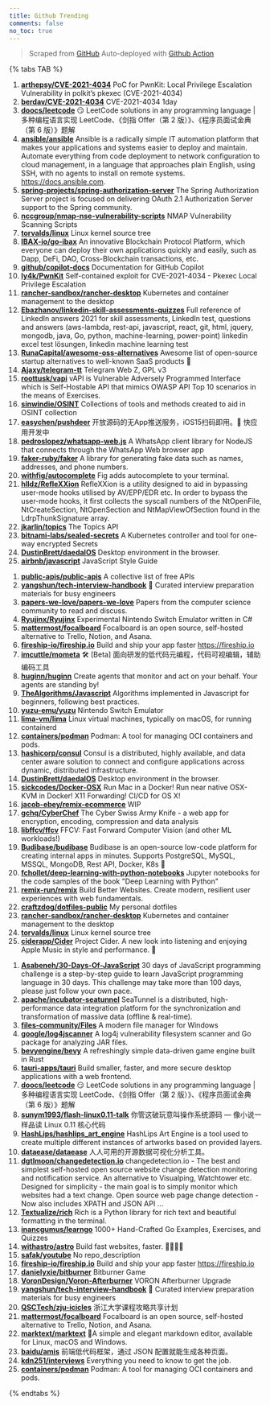```yaml
---
title: Github Trending
comments: false
no_toc: true
---
```


> Scraped from [GitHub](https://github.com/trending)
Auto-deployed with [Github Action](https://docs.github.com/en/actions)

{% tabs TAB %}
<!-- tab Daily -->
1. [**arthepsy/CVE-2021-4034**](https://github.com/arthepsy/CVE-2021-4034)
PoC for PwnKit: Local Privilege Escalation Vulnerability in polkit’s pkexec (CVE-2021-4034)
2. [**berdav/CVE-2021-4034**](https://github.com/berdav/CVE-2021-4034)
CVE-2021-4034 1day
3. [**doocs/leetcode**](https://github.com/doocs/leetcode)
😏 LeetCode solutions in any programming language | 多种编程语言实现 LeetCode、《剑指 Offer（第 2 版）》、《程序员面试金典（第 6 版）》题解
4. [**ansible/ansible**](https://github.com/ansible/ansible)
Ansible is a radically simple IT automation platform that makes your applications and systems easier to deploy and maintain. Automate everything from code deployment to network configuration to cloud management, in a language that approaches plain English, using SSH, with no agents to install on remote systems. https://docs.ansible.com.
5. [**spring-projects/spring-authorization-server**](https://github.com/spring-projects/spring-authorization-server)
The Spring Authorization Server project is focused on delivering OAuth 2.1 Authorization Server support to the Spring community.
6. [**nccgroup/nmap-nse-vulnerability-scripts**](https://github.com/nccgroup/nmap-nse-vulnerability-scripts)
NMAP Vulnerability Scanning Scripts
7. [**torvalds/linux**](https://github.com/torvalds/linux)
Linux kernel source tree
8. [**IBAX-io/go-ibax**](https://github.com/IBAX-io/go-ibax)
An innovative Blockchain Protocol Platform, which everyone can deploy their own applications quickly and easily, such as Dapp, DeFi, DAO, Cross-Blockchain transactions, etc.
9. [**github/copilot-docs**](https://github.com/github/copilot-docs)
Documentation for GitHub Copilot
10. [**ly4k/PwnKit**](https://github.com/ly4k/PwnKit)
Self-contained exploit for CVE-2021-4034 - Pkexec Local Privilege Escalation
11. [**rancher-sandbox/rancher-desktop**](https://github.com/rancher-sandbox/rancher-desktop)
Kubernetes and container management to the desktop
12. [**Ebazhanov/linkedin-skill-assessments-quizzes**](https://github.com/Ebazhanov/linkedin-skill-assessments-quizzes)
Full reference of LinkedIn answers 2021 for skill assessments, LinkedIn test, questions and answers (aws-lambda, rest-api, javascript, react, git, html, jquery, mongodb, java, Go, python, machine-learning, power-point) linkedin excel test lösungen, linkedin machine learning test
13. [**RunaCapital/awesome-oss-alternatives**](https://github.com/RunaCapital/awesome-oss-alternatives)
Awesome list of open-source startup alternatives to well-known SaaS products 🚀
14. [**Ajaxy/telegram-tt**](https://github.com/Ajaxy/telegram-tt)
Telegram Web Z, GPL v3
15. [**roottusk/vapi**](https://github.com/roottusk/vapi)
vAPI is Vulnerable Adversely Programmed Interface which is Self-Hostable API that mimics OWASP API Top 10 scenarios in the means of Exercises.
16. [**sinwindie/OSINT**](https://github.com/sinwindie/OSINT)
Collections of tools and methods created to aid in OSINT collection
17. [**easychen/pushdeer**](https://github.com/easychen/pushdeer)
开放源码的无App推送服务，iOS15扫码即用。🚧 快应用开发中
18. [**pedroslopez/whatsapp-web.js**](https://github.com/pedroslopez/whatsapp-web.js)
A WhatsApp client library for NodeJS that connects through the WhatsApp Web browser app
19. [**faker-ruby/faker**](https://github.com/faker-ruby/faker)
A library for generating fake data such as names, addresses, and phone numbers.
20. [**withfig/autocomplete**](https://github.com/withfig/autocomplete)
Fig adds autocomplete to your terminal.
21. [**hlldz/RefleXXion**](https://github.com/hlldz/RefleXXion)
RefleXXion is a utility designed to aid in bypassing user-mode hooks utilised by AV/EPP/EDR etc. In order to bypass the user-mode hooks, it first collects the syscall numbers of the NtOpenFile, NtCreateSection, NtOpenSection and NtMapViewOfSection found in the LdrpThunkSignature array.
22. [**jkarlin/topics**](https://github.com/jkarlin/topics)
The Topics API
23. [**bitnami-labs/sealed-secrets**](https://github.com/bitnami-labs/sealed-secrets)
A Kubernetes controller and tool for one-way encrypted Secrets
24. [**DustinBrett/daedalOS**](https://github.com/DustinBrett/daedalOS)
Desktop environment in the browser.
25. [**airbnb/javascript**](https://github.com/airbnb/javascript)
JavaScript Style Guide
<!-- endtab -->
<!-- tab Weekly -->
1. [**public-apis/public-apis**](https://github.com/public-apis/public-apis)
A collective list of free APIs
2. [**yangshun/tech-interview-handbook**](https://github.com/yangshun/tech-interview-handbook)
💯 Curated interview preparation materials for busy engineers
3. [**papers-we-love/papers-we-love**](https://github.com/papers-we-love/papers-we-love)
Papers from the computer science community to read and discuss.
4. [**Ryujinx/Ryujinx**](https://github.com/Ryujinx/Ryujinx)
Experimental Nintendo Switch Emulator written in C#
5. [**mattermost/focalboard**](https://github.com/mattermost/focalboard)
Focalboard is an open source, self-hosted alternative to Trello, Notion, and Asana.
6. [**fireship-io/fireship.io**](https://github.com/fireship-io/fireship.io)
Build and ship your app faster https://fireship.io
7. [**imcuttle/mometa**](https://github.com/imcuttle/mometa)
🛠 [Beta] 面向研发的低代码元编程，代码可视编辑，辅助编码工具
8. [**huginn/huginn**](https://github.com/huginn/huginn)
Create agents that monitor and act on your behalf. Your agents are standing by!
9. [**TheAlgorithms/Javascript**](https://github.com/TheAlgorithms/Javascript)
Algorithms implemented in Javascript for beginners, following best practices.
10. [**yuzu-emu/yuzu**](https://github.com/yuzu-emu/yuzu)
Nintendo Switch Emulator
11. [**lima-vm/lima**](https://github.com/lima-vm/lima)
Linux virtual machines, typically on macOS, for running containerd
12. [**containers/podman**](https://github.com/containers/podman)
Podman: A tool for managing OCI containers and pods.
13. [**hashicorp/consul**](https://github.com/hashicorp/consul)
Consul is a distributed, highly available, and data center aware solution to connect and configure applications across dynamic, distributed infrastructure.
14. [**DustinBrett/daedalOS**](https://github.com/DustinBrett/daedalOS)
Desktop environment in the browser.
15. [**sickcodes/Docker-OSX**](https://github.com/sickcodes/Docker-OSX)
Run Mac in a Docker! Run near native OSX-KVM in Docker! X11 Forwarding! CI/CD for OS X!
16. [**jacob-ebey/remix-ecommerce**](https://github.com/jacob-ebey/remix-ecommerce)
WIP
17. [**gchq/CyberChef**](https://github.com/gchq/CyberChef)
The Cyber Swiss Army Knife - a web app for encryption, encoding, compression and data analysis
18. [**libffcv/ffcv**](https://github.com/libffcv/ffcv)
FFCV: Fast Forward Computer Vision (and other ML workloads!)
19. [**Budibase/budibase**](https://github.com/Budibase/budibase)
Budibase is an open-source low-code platform for creating internal apps in minutes. Supports PostgreSQL, MySQL, MSSQL, MongoDB, Rest API, Docker, K8s 🚀
20. [**fchollet/deep-learning-with-python-notebooks**](https://github.com/fchollet/deep-learning-with-python-notebooks)
Jupyter notebooks for the code samples of the book "Deep Learning with Python"
21. [**remix-run/remix**](https://github.com/remix-run/remix)
Build Better Websites. Create modern, resilient user experiences with web fundamentals.
22. [**craftzdog/dotfiles-public**](https://github.com/craftzdog/dotfiles-public)
My personal dotfiles
23. [**rancher-sandbox/rancher-desktop**](https://github.com/rancher-sandbox/rancher-desktop)
Kubernetes and container management to the desktop
24. [**torvalds/linux**](https://github.com/torvalds/linux)
Linux kernel source tree
25. [**ciderapp/Cider**](https://github.com/ciderapp/Cider)
Project Cider. A new look into listening and enjoying Apple Music in style and performance. 🚀
<!-- endtab -->
<!-- tab Monthly -->
1. [**Asabeneh/30-Days-Of-JavaScript**](https://github.com/Asabeneh/30-Days-Of-JavaScript)
30 days of JavaScript programming challenge is a step-by-step guide to learn JavaScript programming language in 30 days. This challenge may take more than 100 days, please just follow your own pace.
2. [**apache/incubator-seatunnel**](https://github.com/apache/incubator-seatunnel)
SeaTunnel is a distributed, high-performance data integration platform for the synchronization and transformation of massive data (offline & real-time).
3. [**files-community/Files**](https://github.com/files-community/Files)
A modern file manager for Windows
4. [**google/log4jscanner**](https://github.com/google/log4jscanner)
A log4j vulnerability filesystem scanner and Go package for analyzing JAR files.
5. [**bevyengine/bevy**](https://github.com/bevyengine/bevy)
A refreshingly simple data-driven game engine built in Rust
6. [**tauri-apps/tauri**](https://github.com/tauri-apps/tauri)
Build smaller, faster, and more secure desktop applications with a web frontend.
7. [**doocs/leetcode**](https://github.com/doocs/leetcode)
😏 LeetCode solutions in any programming language | 多种编程语言实现 LeetCode、《剑指 Offer（第 2 版）》、《程序员面试金典（第 6 版）》题解
8. [**sunym1993/flash-linux0.11-talk**](https://github.com/sunym1993/flash-linux0.11-talk)
你管这破玩意叫操作系统源码 — 像小说一样品读 Linux 0.11 核心代码
9. [**HashLips/hashlips_art_engine**](https://github.com/HashLips/hashlips_art_engine)
HashLips Art Engine is a tool used to create multiple different instances of artworks based on provided layers.
10. [**dataease/dataease**](https://github.com/dataease/dataease)
人人可用的开源数据可视化分析工具。
11. [**dgtlmoon/changedetection.io**](https://github.com/dgtlmoon/changedetection.io)
changedetection.io - The best and simplest self-hosted open source website change detection monitoring and notification service. An alternative to Visualping, Watchtower etc. Designed for simplicity - the main goal is to simply monitor which websites had a text change. Open source web page change detection - Now also includes XPATH and JSON API …
12. [**Textualize/rich**](https://github.com/Textualize/rich)
Rich is a Python library for rich text and beautiful formatting in the terminal.
13. [**inancgumus/learngo**](https://github.com/inancgumus/learngo)
1000+ Hand-Crafted Go Examples, Exercises, and Quizzes
14. [**withastro/astro**](https://github.com/withastro/astro)
Build fast websites, faster. 🚀🧑‍🚀✨
15. [**safak/youtube**](https://github.com/safak/youtube)
No repo_description
16. [**fireship-io/fireship.io**](https://github.com/fireship-io/fireship.io)
Build and ship your app faster https://fireship.io
17. [**danielyxie/bitburner**](https://github.com/danielyxie/bitburner)
Bitburner Game
18. [**VoronDesign/Voron-Afterburner**](https://github.com/VoronDesign/Voron-Afterburner)
VORON Afterburner Upgrade
19. [**yangshun/tech-interview-handbook**](https://github.com/yangshun/tech-interview-handbook)
💯 Curated interview preparation materials for busy engineers
20. [**QSCTech/zju-icicles**](https://github.com/QSCTech/zju-icicles)
浙江大学课程攻略共享计划
21. [**mattermost/focalboard**](https://github.com/mattermost/focalboard)
Focalboard is an open source, self-hosted alternative to Trello, Notion, and Asana.
22. [**marktext/marktext**](https://github.com/marktext/marktext)
📝A simple and elegant markdown editor, available for Linux, macOS and Windows.
23. [**baidu/amis**](https://github.com/baidu/amis)
前端低代码框架，通过 JSON 配置就能生成各种页面。
24. [**kdn251/interviews**](https://github.com/kdn251/interviews)
Everything you need to know to get the job.
25. [**containers/podman**](https://github.com/containers/podman)
Podman: A tool for managing OCI containers and pods.
<!-- endtab -->
{% endtabs %}
